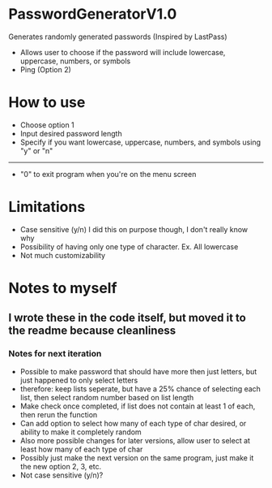 # PasswordGeneratorV1.0
Generates randomly generated passwords (Inspired by LastPass)
- Allows user to choose if the password will include lowercase, uppercase, numbers, or symbols
- Ping (Option 2)

# How to use
- Choose option 1
- Input desired password length
- Specify if you want lowercase, uppercase, numbers, and symbols using "y" or "n"
---
- "0" to exit program when you're on the menu screen

# Limitations
- Case sensitive (y/n) I did this on purpose though, I don't really know why
- Possibility of having only one type of character. Ex. All lowercase
- Not much customizability

# Notes to myself
I wrote these in the code itself, but moved it to the readme because cleanliness
---
### Notes for next iteration
- Possible to make password that should have more then just letters, but just happened to only select letters
- therefore: keep lists seperate, but have a 25% chance of selecting each list, then select random number based on list length
- Make check once completed, if list does not contain at least 1 of each, then rerun the function
- Can add option to select how many of each type of char desired, or ability to make it completely random
- Also more possible changes for later versions, allow user to select at least how many of each type of char
- Possibly just make the next version on the same program, just make it the new option 2, 3, etc.
- Not case sensitive (y/n)?

